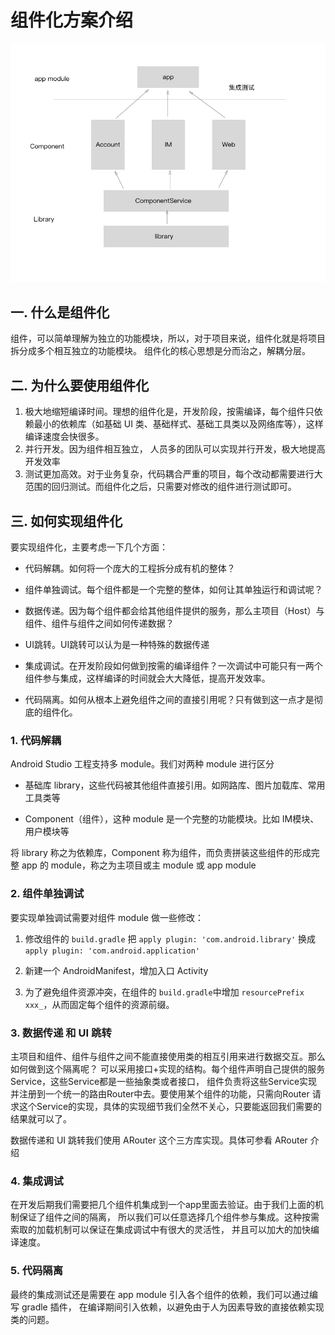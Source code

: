 # 组件化方案介绍

![](img/component.png)

## 一. 什么是组件化

组件，可以简单理解为独立的功能模块，所以，对于项目来说，组件化就是将项目拆分成多个相互独立的功能模块。
组件化的核心思想是分而治之，解耦分层。

## 二. 为什么要使用组件化

1. 极大地缩短编译时间。理想的组件化是，开发阶段，按需编译，每个组件只依赖最小的依赖库（如基础 UI 类、基础样式、基础工具类以及网络库等），这样编译速度会快很多。
2. 并行开发。因为组件相互独立， 人员多的团队可以实现并行开发，极大地提高开发效率
3. 测试更加高效。对于业务复杂，代码耦合严重的项目，每个改动都需要进行大范围的回归测试。而组件化之后，只需要对修改的组件进行测试即可。


## 三. 如何实现组件化

要实现组件化，主要考虑一下几个方面：

- 代码解耦。如何将一个庞大的工程拆分成有机的整体？

- 组件单独调试。每个组件都是一个完整的整体，如何让其单独运行和调试呢？

- 数据传递。因为每个组件都会给其他组件提供的服务，那么主项目（Host）与组件、组件与组件之间如何传递数据？

- UI跳转。UI跳转可以认为是一种特殊的数据传递

- 集成调试。在开发阶段如何做到按需的编译组件？一次调试中可能只有一两个组件参与集成，这样编译的时间就会大大降低，提高开发效率。

- 代码隔离。如何从根本上避免组件之间的直接引用呢？只有做到这一点才是彻底的组件化。

### 1. 代码解耦

Android Studio 工程支持多 module。我们对两种 module 进行区分

- 基础库 library，这些代码被其他组件直接引用。如网路库、图片加载库、常用工具类等

- Component（组件），这种 module 是一个完整的功能模块。比如 IM模块、用户模块等

将 library 称之为依赖库，Component 称为组件，而负责拼装这些组件的形成完整 app 的 module，称之为主项目或主 module 或 app module

### 2. 组件单独调试

要实现单独调试需要对组件 module 做一些修改：

1. 修改组件的 `build.gradle` 把 `apply plugin: 'com.android.library'` 换成 `apply plugin: 'com.android.application'`

2. 新建一个 AndroidManifest，增加入口 Activity

3. 为了避免组件资源冲突，在组件的 `build.gradle`中增加 `resourcePrefix xxx_`，从而固定每个组件的资源前缀。 

### 3. 数据传递 和 UI 跳转

主项目和组件、组件与组件之间不能直接使用类的相互引用来进行数据交互。那么如何做到这个隔离呢？
可以采用接口+实现的结构。每个组件声明自己提供的服务Service，这些Service都是一些抽象类或者接口，
组件负责将这些Service实现并注册到一个统一的路由Router中去。要使用某个组件的功能，只需向Router
请求这个Service的实现，具体的实现细节我们全然不关心，只要能返回我们需要的结果就可以了。

数据传递和 UI 跳转我们使用 ARouter 这个三方库实现。具体可参看 ARouter 介绍

### 4. 集成调试

在开发后期我们需要把几个组件机集成到一个app里面去验证。由于我们上面的机制保证了组件之间的隔离，
所以我们可以任意选择几个组件参与集成。这种按需索取的加载机制可以保证在集成调试中有很大的灵活性，
并且可以加大的加快编译速度。

### 5. 代码隔离

最终的集成测试还是需要在 app module 引入各个组件的依赖，我们可以通过编写 gradle 插件，
在编译期间引入依赖，以避免由于人为因素导致的直接依赖实现类的问题。




